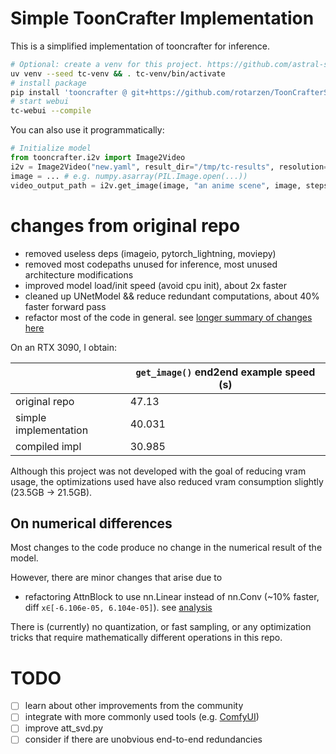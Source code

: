 # Simple ToonCrafter Implementation

This is a simplified implementation of tooncrafter for inference.

```bash
# Optional: create a venv for this project. https://github.com/astral-sh/uv
uv venv --seed tc-venv && . tc-venv/bin/activate
# install package
pip install 'tooncrafter @ git+https://github.com/rotarzen/ToonCrafterSimple'
# start webui
tc-webui --compile
```

You can also use it programmatically:
```python
# Initialize model
from tooncrafter.i2v import Image2Video
i2v = Image2Video("new.yaml", result_dir="/tmp/tc-results", resolution='320_512', fp16=True)
image = ... # e.g. numpy.asarray(PIL.Image.open(...))
video_output_path = i2v.get_image(image, "an anime scene", image, steps=20, fs=10)
```

# changes from original repo

* removed useless deps (imageio, pytorch_lightning, moviepy)
* removed most codepaths unused for inference, most unused architecture modifications
* improved model load/init speed (avoid cpu init), about 2x faster
* cleaned up UNetModel && reduce redundant computations, about 40% faster forward pass
* refactor most of the code in general. see [longer summary of changes here](./src/tooncrafter/README.md)

On an RTX 3090, I obtain:

| |`get_image()` end2end example speed (s)|
|-|-|
|original repo|47.13|
|simple implementation|40.031|
|compiled impl|30.985|

Although this project was not developed with the goal of reducing vram usage, the optimizations used have also reduced vram consumption slightly (23.5GB -> 21.5GB). 

## On numerical differences

Most changes to the code produce no change in the numerical result of the model.

However, there are minor changes that arise due to
* refactoring AttnBlock to use nn.Linear instead of nn.Conv (~10% faster, diff `x∈[-6.106e-05, 6.104e-05]`). see [analysis](./att_numerics.py)

There is (currently) no quantization, or fast sampling, or any optimization tricks that require mathematically different operations in this repo.

# TODO
* [ ] learn about other improvements from the community
* [ ] integrate with more commonly used tools (e.g. [ComfyUI](https://github.com/AIGODLIKE/ComfyUI-ToonCrafter))
* [ ] improve att_svd.py
* [ ] consider if there are unobvious end-to-end redundancies
